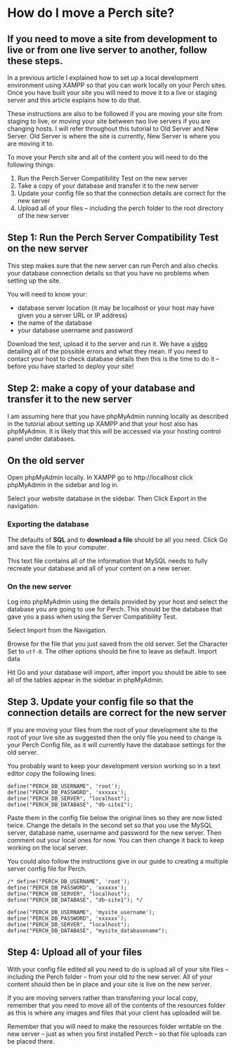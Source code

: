 # How do I move a Perch site?

## If you need to move a site from development to live or from one live server to another, follow these steps.

In a previous article I explained how to set up a local development environment using XAMPP so that you can work locally on your Perch sites. Once you have built your site you will need to move it to a live or staging server and this article explains how to do that.

These instructions are also to be followed if you are moving your site from staging to live, or moving your site between two live servers if you are changing hosts. I will refer throughout this tutorial to Old Server and New Server. Old Server is where the site is currently, New Server is where you are moving it to.

To move your Perch site and all of the content you will need to do the following things:

1. Run the Perch Server Compatibility Test on the new server
2. Take a copy of your database and transfer it to the new server
3. Update your config file so that the connection details are correct for the new server
4. Upload all of your files – including the perch folder to the root directory of the new server

## Step 1: Run the Perch Server Compatibility Test on the new server

This step makes sure that the new server can run Perch and also checks your database connection details so that you have no problems when setting up the site.

You will need to know your:

* database server location (it may be localhost or your host may have given you a server URL or IP address)
* the name of the database
* your database username and password

Download the test, upload it to the server and run it. We have a [video](http://docs.grabaperch.com/video/compatibility-test/) detailing all of the possible errors and what they mean. If you need to contact your host to check database details then this is the time to do it – before you have started to deploy your site!

## Step 2: make a copy of your database and transfer it to the new server

I am assuming here that you have phpMyAdmin running locally as described in the tutorial about setting up XAMPP and that your host also has phpMyAdmin. It is likely that this will be accessed via your hosting control panel under databases.

## On the old server

Open phpMyAdmin locally. In XAMPP go to http://localhost click phpMyAdmin in the sidebar and log in.

Select your website database in the sidebar. Then Click Export in the navigation.

### Exporting the database	

The defaults of **SQL** and to **download a file** should be all you need. Click Go and save the file to your computer.

This text file contains all of the information that MySQL needs to fully recreate your database and all of your content on a new server.

### On the new server

Log into phpMyAdmin using the details provided by your host and select the database you are going to use for Perch. This should be the database that gave you a pass when using the Server Compatibility Test.

Select Import from the Navigation.

Browse for the file that you just saved from the old server. Set the Character Set to `utf-8`. The other options should be fine to leave as default.
Import data	

Hit Go and your database will import, after import you should be able to see all of the tables appear in the sidebar in phpMyAdmin.

## Step 3. Update your config file so that the connection details are correct for the new server

If you are moving your files from the root of your development site to the root of your live site as suggested then the only file you need to change is your Perch Config file, as it will currently have the database settings for the old server.

You probably want to keep your development version working so in a text editor copy the following lines:

    define("PERCH_DB_USERNAME", 'root');
    define("PERCH_DB_PASSWORD", 'xxxxxx');
    define("PERCH_DB_SERVER", "localhost");
    define("PERCH_DB_DATABASE", "db-site1");

Paste them in the config file below the original lines so they are now listed twice. Change the details in the second set so that you use the MySQL server, database name, username and password for the new server. Then comment out your local ones for now. You can then change it back to keep working on the local server.

You could also follow the instructions give in our guide to creating a multiple server config file for Perch.

    /* define("PERCH_DB_USERNAME", 'root');
    define("PERCH_DB_PASSWORD", 'xxxxxx');
    define("PERCH_DB_SERVER", "localhost");
    define("PERCH_DB_DATABASE", "db-site1"); */

    define("PERCH_DB_USERNAME", 'mysite_username');
    define("PERCH_DB_PASSWORD", 'xxxxxx');
    define("PERCH_DB_SERVER", "localhost");
    define("PERCH_DB_DATABASE", "mysite_databasename");

## Step 4: Upload all of your files

With your config file edited all you need to do is upload all of your site files – including the Perch folder – from your old to the new server. All of your content should then be in place and your site is live on the new server.

If you are moving servers rather than transferring your local copy, remember that you need to move all of the contents of the resources folder as this is where any images and files that your client has uploaded will be.

Remember that you will need to make the resources folder writable on the new server – just as when you first installed Perch – so that file uploads can be placed there.